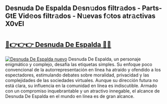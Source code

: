 ## Desnuda De Espalda D𝚎sn𝚞dos filtr𝚊dos - Parts-GtE Vid𝚎os filtr𝚊dos - N𝚞evas f𝚘tos atr𝚊ctivas X0vEl

# <h2><a href="http://mb1mpb.tromn.icu/?c=Desnuda+De+Espalda">🔗👉👉👉 Desnuda De Espalda 🔗🔗</a></h2>

[![Desnuda De Espalda nuevo](https://i.imgur.com/pEAQMta.gif)](http://mb1mpb.tromn.icu/?c=Desnuda+De+Espalda)
Desnuda De Espalda, un personaje enigmático y complejo, desafía las etiquetas simples. Su enfoque poco convencional de la autorrepresentación en línea ha atraído y ofendido a los espectadores, estimulando debates sobre moralidad, privacidad y las complejidades de las sociedades virtuales. Aunque su dirección futura no está clara, su influencia en la comunidad en línea es indiscutible. Armado con un compromiso inquebrantable y un atractivo innegable, el alcance de Desnuda De Espalda en el mundo en línea es de gran alcance.
